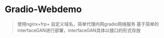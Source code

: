 # Gradio-Webdemo
> 使用nginx+frp+ 自定义域名，简单代理内网gradio网络服务
> 基于简单的interfaceGAN进行部署，interfaceGAN具体以接口的形式存放
